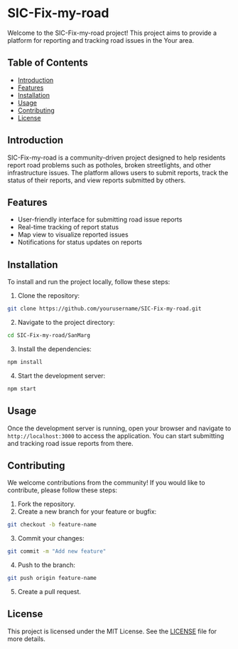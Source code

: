 # SIC-Fix-my-road

Welcome to the SIC-Fix-my-road project! This project aims to provide a platform for reporting and tracking road issues in the Your area.

## Table of Contents

- [Introduction](#introduction)
- [Features](#features)
- [Installation](#installation)
- [Usage](#usage)
- [Contributing](#contributing)
- [License](#license)

## Introduction

SIC-Fix-my-road is a community-driven project designed to help residents report road problems such as potholes, broken streetlights, and other infrastructure issues. The platform allows users to submit reports, track the status of their reports, and view reports submitted by others.

## Features

- User-friendly interface for submitting road issue reports
- Real-time tracking of report status
- Map view to visualize reported issues
- Notifications for status updates on reports

## Installation

To install and run the project locally, follow these steps:

1. Clone the repository:
  ```sh
  git clone https://github.com/yourusername/SIC-Fix-my-road.git
  ```
2. Navigate to the project directory:
  ```sh
  cd SIC-Fix-my-road/SanMarg
  ```
3. Install the dependencies:
  ```sh
  npm install
  ```
4. Start the development server:
  ```sh
  npm start
  ```

## Usage

Once the development server is running, open your browser and navigate to `http://localhost:3000` to access the application. You can start submitting and tracking road issue reports from there.

## Contributing

We welcome contributions from the community! If you would like to contribute, please follow these steps:

1. Fork the repository.
2. Create a new branch for your feature or bugfix:
  ```sh
  git checkout -b feature-name
  ```
3. Commit your changes:
  ```sh
  git commit -m "Add new feature"
  ```
4. Push to the branch:
  ```sh
  git push origin feature-name
  ```
5. Create a pull request.

## License

This project is licensed under the MIT License. See the [LICENSE](LICENSE) file for more details.

